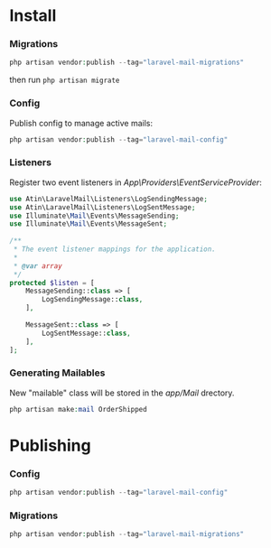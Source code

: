 # Install
### Migrations
```php
php artisan vendor:publish --tag="laravel-mail-migrations"
```

then run ```php artisan migrate```

### Config
Publish config to manage active mails:
```php
php artisan vendor:publish --tag="laravel-mail-config"
```

### Listeners
Register two event listeners in *App\Providers\EventServiceProvider*:
```php
use Atin\LaravelMail\Listeners\LogSendingMessage;
use Atin\LaravelMail\Listeners\LogSentMessage;
use Illuminate\Mail\Events\MessageSending;
use Illuminate\Mail\Events\MessageSent;
 
/**
 * The event listener mappings for the application.
 *
 * @var array
 */
protected $listen = [
    MessageSending::class => [
        LogSendingMessage::class,
    ],
 
    MessageSent::class => [
        LogSentMessage::class,
    ],
];
```

### Generating Mailables
New "mailable" class will be stored in the *app/Mail* drectory.
```php
php artisan make:mail OrderShipped
```

# Publishing
### Config
```php
php artisan vendor:publish --tag="laravel-mail-config"
```

### Migrations
```php
php artisan vendor:publish --tag="laravel-mail-migrations"
```